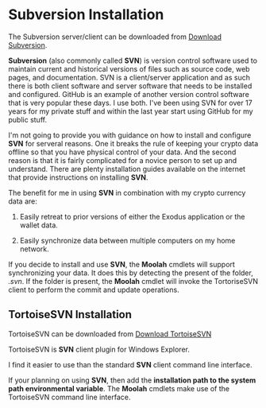 # Subversion Installation

The Subversion server/client can be downloaded from [Download Subversion](https://www.wandisco.com/subversion/download).

**Subversion** (also commonly called **SVN**) is version control software used to maintain current and historical versions of files such as source code, web pages, and documentation.
SVN is a client/server application and as such there is both client software and server software that needs to be installed and configured.  GitHub is an example of another version control software that is very popular these days.  I use both. I've been using SVN for over 17 years for my private stuff and within the last year start using GitHub for my public stuff.

I'm not going to provide you with guidance on how to install and configure **SVN** for serveral reasons.  One it breaks the rule of keeping your crypto data offline so that you have physical control of your data. And the second reason is that it is fairly complicated for a novice person to set up and understand. There are plenty installation guides available on the internet that provide instructions on installing **SVN**.

The benefit for me in using **SVN** in combination with my crypto currency data are:

1. Easily retreat to prior versions of either the Exodus application or the wallet data.

2. Easily synchronize data between multiple computers on my home network.

If you decide to install and use **SVN**, the **Moolah** cmdlets will support synchronizing your data. It does this by detecting the present of the folder, *.svn*.  If the folder is present, the **Moolah** cmdlet will invoke the TortoriseSVN client to perform the commit and update operations.

## TortoiseSVN Installation

TortoiseSVN can be downloaded from [Download TortoiseSVN](https://tortoisesvn.net/downloads.html)

TortoiseSVN is **SVN** client plugin for Windows Explorer.

I find it easier to use than the standard **SVN** client command line interface.

If your planning on using **SVN**, then add the **installation path to the system path environmental variable**.  The **Moolah** cmdlets make use of the TortoiseSVN command line interface.
